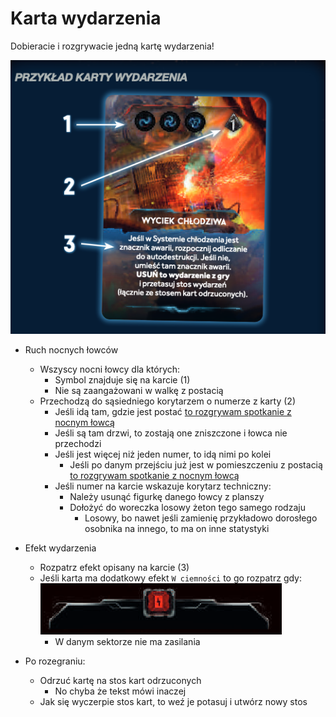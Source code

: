 # Karta wydarzenia

Dobieracie i rozgrywacie jedną kartę wydarzenia!

![karta-wydarzenia.png](karta-wydarzenia.png)

- Ruch nocnych łowców
    - Wszyscy nocni łowcy dla których:
        - Symbol znajduje się na karcie (1)
        - Nie są zaangażowani w walkę z postacią
    - Przechodzą do sąsiedniego korytarzem o numerze z karty (2)
        - Jeśli idą tam, gdzie jest postać [to rozgrywam spotkanie z nocnym łowcą](..%2F..%2Fakcje-graczy%2Fnocny-lowca-spotkanie%2Fnocny-lowca-spotkanie.md)
        - Jeśli są tam drzwi, to zostają one zniszczone i łowca nie przechodzi
        - Jeśli jest więcej niż jeden numer, to idą nimi po kolei
            - Jeśli po danym przejściu już jest w pomieszczeniu z postacią [to rozgrywam spotkanie z nocnym łowcą](..%2F..%2Fakcje-graczy%2Fnocny-lowca-spotkanie%2Fnocny-lowca-spotkanie.md)
        - Jeśli numer na karcie wskazuje korytarz techniczny:
            - Należy usunąć figurkę danego łowcy z planszy
            - Dołożyć do woreczka losowy żeton tego samego rodzaju
                - Losowy, bo nawet jeśli zamienię przykładowo dorosłego osobnika na innego, to ma on inne statystyki 

- Efekt wydarzenia
    - Rozpatrz efekt opisany na karcie (3) 
    - Jeśli karta ma dodatkowy efekt `W ciemności` to go rozpatrz gdy:
    ![efekt-w-ciemnosci.png](efekt-w-ciemnosci.png)
        - W danym sektorze nie ma zasilania 
      
- Po rozegraniu:
    - Odrzuć kartę na stos kart odrzuconych
        - No chyba że tekst mówi inaczej
    - Jak się wyczerpie stos kart, to weź je potasuj i utwórz nowy stos
